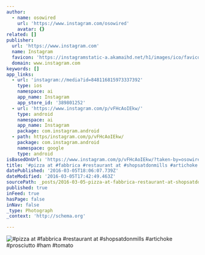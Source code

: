 ```yaml
---
author:
  - name: osowired
    url: 'https://www.instagram.com/osowired'
    avatar: {}
related: []
publisher:
  url: 'https://www.instagram.com'
  name: Instagram
  favicon: 'https://instagramstatic-a.akamaihd.net/h1/images/ico/favicon.ico/7cdab0872b15.ico'
  domain: www.instagram.com
keywords: []
app_links:
  - url: 'instagram://media?id=848116815973337392'
    type: ios
    namespace: ai
    app_name: Instagram
    app_store_id: '389801252'
  - url: 'https://www.instagram.com/p/vFHcAoIEkw/'
    type: android
    namespace: ai
    app_name: Instagram
    package: com.instagram.android
  - path: https/instagram.com/p/vFHcAoIEkw/
    package: com.instagram.android
    namespace: google
    type: android
isBasedOnUrl: 'https://www.instagram.com/p/vFHcAoIEkw/?taken-by=osowired'
title: '#pizza at #fabbrica #restaurant at #shopsatdonmills #artichoke #prosciutto #ham #tomato'
datePublished: '2016-03-05T18:06:07.739Z'
dateModified: '2016-03-05T17:42:49.463Z'
sourcePath: _posts/2016-03-05-pizza-at-fabbrica-restaurant-at-shopsatdonmills-articho.md
published: true
inFeed: true
hasPage: false
inNav: false
_type: Photograph
_context: 'http://schema.org'

---
```

![&num;pizza at &num;fabbrica &num;restaurant at &num;shopsatdonmills &num;artichoke &num;prosciutto &num;ham &num;tomato](https://scontent.cdninstagram.com/t51.2885-15/e15/10734981_1535022556742615_978756714_n.jpg?ig_cache_key=ODQ4MTE2ODE1OTczMzM3Mzky.2)